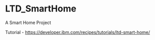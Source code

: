 # LTD_SmartHome
A Smart Home Project

Tutorial - https://developer.ibm.com/recipes/tutorials/ltd-smart-home/
